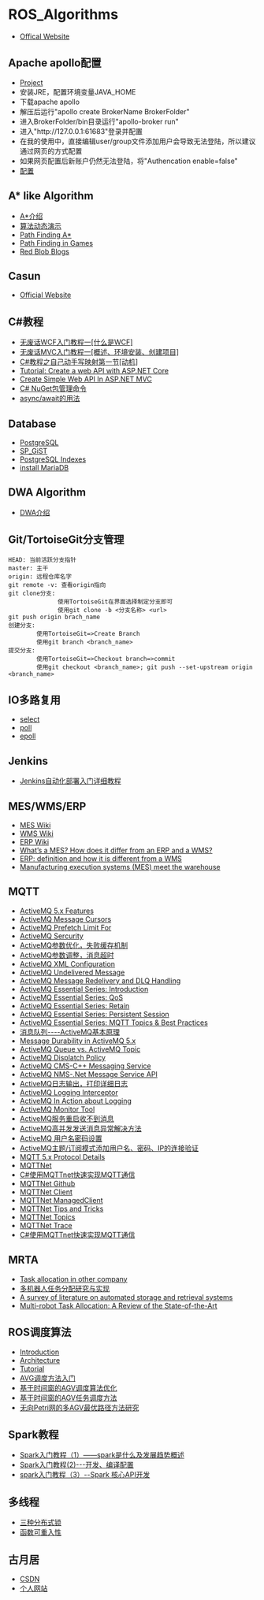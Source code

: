 # ROS_Algorithms
  * [Offical Website](https://www.ros.org/)
  
## Apache apollo配置
  * [Project](https://github.com/apache/activemq-apollo)
  * 安装JRE，配置环境变量JAVA_HOME  
  * 下载apache apollo
  * 解压后运行"apollo create BrokerName BrokerFolder"
  * 进入BrokerFolder/bin目录运行"apollo-broker run"
  * 进入"http:\/\/127.0.0.1:61683"登录并配置
  * 在我的使用中，直接编辑user/group文件添加用户会导致无法登陆，所以建议通过网页的方式配置
  * 如果网页配置后新账户仍然无法登陆，将"Authencation enable=false"
  * [配置](https://blog.csdn.net/bksqmy/article/details/84305405)

## A* like Algorithm
  * [A*介绍](https://blog.csdn.net/qq_36946274/article/details/81982691)
  * [算法动态演示](https://github.com/zhm-real/PathPlanning)
  * [Path Finding A*](https://theory.stanford.edu/~amitp/GameProgramming/Heuristics.html)
  * [Path Finding in Games](https://www.redblobgames.com/)
  * [Red Blob Blogs](https://simblob.blogspot.com/)
  
## Casun
  * [Official Website](http://www.casun.cn/)
   
## C#教程
  * [无废话WCF入门教程一[什么是WCF]](https://www.cnblogs.com/iamlilinfeng/archive/2012/09/25/2700049.html)
  * [无废话MVC入门教程一[概述、环境安装、创建项目]](https://www.cnblogs.com/iamlilinfeng/archive/2013/02/24/2922869.html)
  * [C#教程之自己动手写映射第一节[动机]](https://www.cnblogs.com/iamlilinfeng/archive/2012/07/20/2601753.html)
  * [Tutorial: Create a web API with ASP.NET Core](https://docs.microsoft.com/en-us/aspnet/core/tutorials/first-web-api?view=aspnetcore-5.0&tabs=visual-studio)
  * [Create Simple Web API In ASP.NET MVC](https://www.c-sharpcorner.com/article/create-simple-web-api-in-asp-net-mvc/)
  * [C# NuGet包管理命令](https://www.cnblogs.com/zhaogaojian/p/8398531.html)
  * [async/await的用法](https://blog.csdn.net/qc530167365/article/details/83108848)

## Database
  * [PostgreSQL](https://www.postgresql.org/docs/devel/)
  * [SP_GiST](https://www.postgresql.org/docs/devel/spgist-intro.html)
  * [PostgreSQL Indexes](https://leopard.in.ua/2015/04/13/postgresql-indexes)
  * [install MariaDB](https://www.cnblogs.com/ruichow/p/11399367.html)  

## DWA Algorithm
  * [DWA介绍](https://www.cnblogs.com/kuangxionghui/p/8484803.html)

## Git/TortoiseGit分支管理
  ```
  HEAD: 当前活跃分支指针
  master: 主干
  origin: 远程仓库名字
  git remote -v: 查看origin指向
  git clone分支:
                使用TortoiseGit在界面选择制定分支即可
                使用git clone -b <分支名称> <url>
  git push origin brach_name
  创建分支:
          使用TortoiseGit=>Create Branch
          使用git branch <branch_name>
  提交分支:
          使用TortoiseGit=>Checkout branch=>commit
          使用git checkout <branch_name>; git push --set-upstream origin <branch_name>
  ```
  
## IO多路复用
  * [select](https://www.cnblogs.com/skyfsm/p/7079458.html)
  * [poll](https://www.cnblogs.com/orlion/p/6142838.html)
  * [epoll](https://blog.csdn.net/shenya1314/article/details/73691088)
  
## Jenkins
  * [Jenkins自动化部署入门详细教程](https://www.cnblogs.com/wfd360/p/11314697.html)
  
## MES/WMS/ERP
  * [MES Wiki](https://en.wikipedia.org/wiki/Manufacturing_execution_system)
  * [WMS Wiki](https://en.wikipedia.org/wiki/Warehouse_management_system)
  * [ERP Wiki](https://en.wikipedia.org/wiki/Enterprise_resource_planning)
  * [What’s a MES? How does it differ from an ERP and a WMS?](https://www.interlakemecalux.com/blog/mes-manufacturing-execution-system)
  * [ERP: definition and how it is different from a WMS](https://www.interlakemecalux.com/blog/erp-definition-differences-wms)
  * [Manufacturing execution systems (MES) meet the warehouse](https://www.logisticsmgmt.com/article/manufacturing_execution_systems_mes_meets_the_warehouse)
  
## MQTT
  * [ActiveMQ 5.x Features](https://activemq.apache.org/features)
  * [ActiveMQ Message Cursors](https://activemq.apache.org/message-cursors)
  * [ActiveMQ Prefetch Limit For](https://activemq.apache.org/what-is-the-prefetch-limit-for)
  * [ActiveMQ Sercurity](https://activemq.apache.org/security)
  * [ActiveMQ参数优化，失败缓存机制](http://blog.itpub.net/28624388/viewspace-1424905/)
  * [ActiveMQ参数调整，消息超时](https://blog.csdn.net/luoww1/article/details/84852519)
  * [ActiveMQ XML Configuration](https://activemq.apache.org/xml-configuration)
  * [ActiveMQ Undelivered Message](https://activemq.apache.org/components/artemis/documentation/1.4.0/undelivered-messages.html)
  * [ActiveMQ Message Redelivery and DLQ Handling](http://activemq.apache.org/message-redelivery-and-dlq-handling.html)
  * [ActiveMQ Essential Series: Introduction](https://www.hivemq.com/blog/mqtt-essentials-part-1-introducing-mqtt/)
  * [ActiveMQ Essential Series: QoS](https://www.hivemq.com/blog/mqtt-essentials-part-6-mqtt-quality-of-service-levels/)
  * [ActiveMQ Essential Series: Retain](https://www.hivemq.com/blog/mqtt-essentials-part-8-retained-messages/)
  * [ActiveMQ Essential Series: Persistent Session](https://www.hivemq.com/blog/mqtt-essentials-part-7-persistent-session-queuing-messages/)
  * [ActiveMQ Essential Series: MQTT Topics & Best Practices](https://www.hivemq.com/blog/mqtt-essentials-part-5-mqtt-topics-best-practices/)
  * [消息队列----ActiveMQ基本原理](https://blog.csdn.net/ningjiebing/article/details/90599455)
  * [Message Durability in ActiveMQ 5.x](https://blog.christianposta.com/activemq/message-durability-in-activemq-5-x/)
  * [ActiveMQ Queue vs. ActiveMQ Topic](https://www.openlogic.com/blog/activemqs-dynamic-queue-creation-working-you)
  * [ActiveMQ Displatch Policy](https://activemq.apache.org/dispatch-policies)
  * [ActiveMQ CMS-C++ Messaging Service](http://activemq.apache.org/components/cms/documentation)
  * [ActiveMQ NMS-.Net Message Service API](http://activemq.apache.org/components/nms/documentation)
  * [ActiveMQ日志输出，打印详细日志](https://blog.csdn.net/sinat_36938266/article/details/53503410)
  * [ActiveMQ Logging Interceptor](https://activemq.apache.org/logging-interceptor)
  * [ActiveMQ In Action about Logging](https://livebook.manning.com/book/activemq-in-action/chapter-14/30)
  * [ActiveMQ Monitor Tool](https://www.site24x7.com/help/log-management/activemq-logs.html)
  * [ActiveMQ服务重启收不到消息](https://blog.csdn.net/tiantiandjava/article/details/50914013)
  * [ActiveMQ高并发发送消息异常解决方法](https://blog.csdn.net/wsyyyyy/article/details/79888521)
  * [ActiveMQ 用户名密码设置](https://www.cnblogs.com/MIC2016/p/6196789.html)
  * [ActiveMQ主题/订阅模式添加用户名、密码、IP的连接验证](https://blog.csdn.net/qq_37306041/article/details/82626785)
  * [MQTT 5.x Protocol Details](https://docs.oasis-open.org/mqtt/mqtt/v5.0/os/mqtt-v5.0-os.html)
  * [MQTTNet](https://github.com/chkr1011/MQTTnet)
  * [C#使用MQTTnet快速实现MQTT通信](https://blog.csdn.net/panwen1111/article/details/79245161)
  * [MQTTNet Github](https://github.com/chkr1011/MQTTnet)
  * [MQTTNet Client](https://github.com/chkr1011/MQTTnet/wiki/Client)
  * [MQTTNet ManagedClient](https://github.com/chkr1011/MQTTnet/wiki/ManagedClient)
  * [MQTTNet Tips and Tricks](https://github.com/chkr1011/MQTTnet/wiki/Tips-and-Tricks)
  * [MQTTNet Topics](https://github.com/chkr1011/MQTTnet/wiki/MQTT-topics)
  * [MQTTNet Trace](https://github.com/chkr1011/MQTTnet/wiki/Trace)
  * [C#使用MQTTnet快速实现MQTT通信](https://blog.csdn.net/panwen1111/article/details/79245161)
  
## MRTA
  * [Task allocation in other company](http://www.okagv.com/agvzs_14442827.html)
  * [多机器人任务分配研究与实现](https://www.docin.com/p-779098001.html)
  * [A survey of literature on automated storage and retrieval systems](https://www.semanticscholar.org/paper/A-survey-of-literature-on-automated-storage-and-Roodbergen-Vis/797a66b2d8ab1cef38662e6579b80576fe284d78)
  * [Multi-robot Task Allocation: A Review of the State-of-the-Art](https://www.semanticscholar.org/paper/Multi-robot-Task-Allocation%3A-A-Review-of-the-Khamis-Hussein/ed65a6529e158c1402ea6bdeb679f5654ba33584)
  
## ROS调度算法
  * [Introduction](https://blog.csdn.net/hcx25909/article/details/8795043)
  * [Architecture](https://blog.csdn.net/hcx25909/article/details/8795211)
  * [Tutorial](https://blog.csdn.net/hcx25909/article/details/8811313)
  * [AVG调度方法入门](https://blog.csdn.net/robinvista/article/details/73348711)
  * [基于时间窗的AGV调度算法优化](https://blog.csdn.net/jack_20/article/details/79453336)
  * [基于时间窗的AGV任务调度方法](https://xueshu.baidu.com/usercenter/paper/show?paperid=1p6b0rr0y95g08q0bt2a0cv0ff321571&site=xueshu_se)
  * [无向Petri网的多AGV最优路径方法研究](https://xueshu.baidu.com/usercenter/paper/show?paperid=6706f8516585e20dd31be412b77af2e3)
  
## Spark教程
  * [Spark入门教程（1）——spark是什么及发展趋势概述](https://blog.csdn.net/xwc35047/article/details/51072145)
  * [Spark入门教程(2)---开发、编译配置](https://blog.csdn.net/xwc35047/article/details/51119608)
  * [spark入门教程（3）--Spark 核心API开发](https://blog.csdn.net/xwc35047/article/details/51146622)
 
## 多线程
  * [三种分布式锁](https://blog.csdn.net/wuzhiwei549/article/details/80692278)
  * [函数可重入性](https://blog.csdn.net/acs713/article/details/20034511) 
  
## 古月居
  * [CSDN](http://blog.csdn.net/hcx25909)
  * [个人网站](https://www.guyuehome.com/)
 

